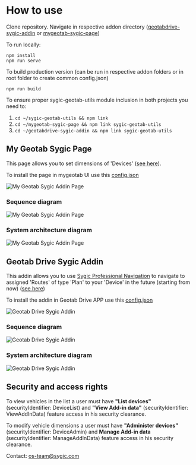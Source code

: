 # How to use

Clone repository. Navigate in respective addon directory ([geotabdrive-sygic-addin](geotabdrive-sygic-addin) or [mygeotab-sygic-page](mygeotab-sygic-page))

To run locally:

```
npm install
npm run serve
```

To build production version (can be run in respective addon folders or in root folder to create common config.json)

```
npm run build
```

To ensure proper sygic-geotab-utils module inclusion in both projects you need to:

1. ```cd ~/sygic-geotab-utils && npm link```
2. ```cd ~/mygeotab-sygic-page && npm link sygic-geotab-utils```
3. ```cd ~/geotabdrive-sygic-addin && npm link sygic-geotab-utils```

## My Geotab Sygic Page

This page allows you to set dimensions of 'Devices' ([see here](https://github.com/Sygic/sygic.github.io/blob/master/geotab/mygeotab-sygic-page/src/app/scripts/main.js#L232)).

To install the page in mygeotab UI use this [config.json](mygeotab-sygic-page/dist/config.json)

![My Geotab Sygic Addin Page](mygeotab-sygic-page.png)

### Sequence diagram

![My Geotab Sygic Addin Page](mygeotab-sygic-page-sequence.png)

### System architecture diagram

![My Geotab Sygic Addin Page](mygeotab-sygic-page-architecture.png)

## Geotab Drive Sygic Addin

This addin allows you to use [Sygic Professional Navigation](https://www.sygic.com/enterprise/professional-gps-navigation-sdk) to navigate to assigned 'Routes' of type 'Plan' to your 'Device' in the future (starting from now) ([see here](https://github.com/Sygic/sygic.github.io/blob/master/geotab/geotabdrive-sygic-addin/src/app/scripts/main.js#L189))

To install the addin in Geotab Drive APP use this [config.json](geotabdrive-sygic-addin/dist/config.json)

![Geotab Drive Sygic Addin](geotabdrive-sygic-addin.png)

### Sequence diagram

![Geotab Drive Sygic Addin](geotabdrive-sygic-addin-sequence.png)

### System architecture diagram

![Geotab Drive Sygic Addin](geotabdrive-sygic-addin-architecture.png)

## Security and access rights

To view vehicles in the list a user must have **"List devices"** (securityIdentifier: DeviceList) and **"View Add-in data"** (securityIdentifier: ViewAddInData) feature access in his security clearance.

To modify vehicle dimensions a user must have **"Administer devices"** (securityIdentifier: DeviceAdmin) and **Manage Add-in data** (securityIdentifier: ManageAddInData) feature access in his security clearance.

Contact: [os-team@sygic.com](mailto:os-team@sygic.com)
